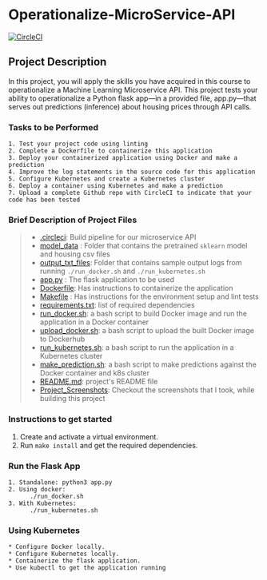 # Operationalize-MicroService-API

[![CircleCI](https://dl.circleci.com/status-badge/img/gh/MrazTevin/Operationalize-MicroService-API/tree/main.svg?style=svg)](https://dl.circleci.com/status-badge/redirect/gh/MrazTevin/Operationalize-MicroService-API/tree/main)

## Project Description

In this project, you will apply the skills you have acquired in this course to operationalize a Machine Learning Microservice API. This project tests your ability to operationalize a Python flask app—in a provided file, app.py—that serves out predictions (inference) about housing prices through API calls.

### Tasks to be Performed
```
1. Test your project code using linting
2. Complete a Dockerfile to containerize this application
3. Deploy your containerized application using Docker and make a prediction
4. Improve the log statements in the source code for this application
5. Configure Kubernetes and create a Kubernetes cluster
6. Deploy a container using Kubernetes and make a prediction
7. Upload a complete Github repo with CircleCI to indicate that your code has been tested
```

### Brief Description of Project Files

> * [.circleci](.circleci): Build pipeline for our microservice API
> * [model_data](model_data) : Folder that contains the pretrained `sklearn` model and housing csv files
> * [output_txt_files](output_txt_files): Folder that contains sample output logs from running `./run_docker.sh` and `./run_kubernetes.sh`
> * [app.py](app.py) : The flask application to be used
> * [Dockerfile](Dockerfile): Has instructions to containerize the application
> * [Makefile](Makefile) : Has instructions for the environment setup and lint tests
> * [requirements.txt](requirements.txt): list of required dependencies
> * [run_docker.sh](run_docker.sh): a bash script to build Docker image and run the application in a Docker container
> * [upload_docker.sh](upload_docker.sh): a bash script to upload the built Docker image to Dockerhub
> * [run_kubernetes.sh](run_kubernetes.sh): a bash script to run the application in a Kubernetes cluster
> * [make_prediction.sh](make_prediction.sh): a bash script to make predictions against the Docker container and k8s cluster
> * [README.md](README.md): project's README file
> * [Project_Screenshots](Project_Screenshots): Checkout the screenshots that I took, while building this project 

### Instructions to get started

1. Create and activate a virtual environment.
2. Run ```make install``` and get the required dependencies.

### Run the Flask App

```
1. Standalone: python3 app.py
2. Using docker:
      ./run_docker.sh
3. With Kubernetes:
      ./run_kubernetes.sh
```
### Using Kubernetes

```
* Configure Docker locally.
* Configure Kubernetes locally.
* Containerize the flask application.
* Use kubectl to get the application running
```
    
